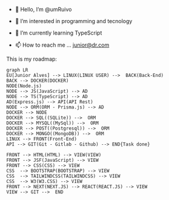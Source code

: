 - 👋 Hello, I’m @umRuivo 
- 👀 I’m interested in programming and tecnology 
- 🌱 I’m currently learning TypeScript

- 📫 How to reach me ... junior@dr.com

<!---
umRuivo/umRuivo is a ✨ special ✨ repository because its `README.md` (this file) appears on your GitHub profile.
You can click the Preview link to take a look at your changes.
--->
This is my roadmap:
```mermaid
graph LR
EU[Junior Alves] --> LINUX(LINUX USER) -->  BACK(Back-End) 
BACK --> DOCKER(DOCKER) 
NODE(Node.js) 
NODE --> JS(JavaScript) --> AD
NODE --> TS(TypeScript) --> AD
AD(Express.js) --> API(API Rest)
NODE --> ORM(ORM - Prisma.js) --> AD
DOCKER --> NODE
DOCKER --> SQL((SQLite)) -->  ORM
DOCKER --> MYSQL((MySql)) -->  ORM
DOCKER --> POST((Postgresql)) -->  ORM
DOCKER --> MONGO((MongoDB)) -->  ORM
LINUX --> FRONT(Front-End)
API --> GIT(Git - Gitlab - Github) --> END{Task done}

FRONT --> HTML(HTML) --> VIEW(VIEW)
FRONT --> JSF(JavaScript) --> VIEW
FRONT --> CSS(CSS) --> VIEW
CSS  --> BOOTSTRAP(BOOTSTRAP) --> VIEW
CSS  --> TAILWINDCSS(TAILWINDCSS) --> VIEW
CSS  --> W3(W3.CSS) --> VIEW
FRONT --> NEXT(NEXT.JS) --> REACT(REACT.JS) --> VIEW
VIEW --> GIT -->  END
